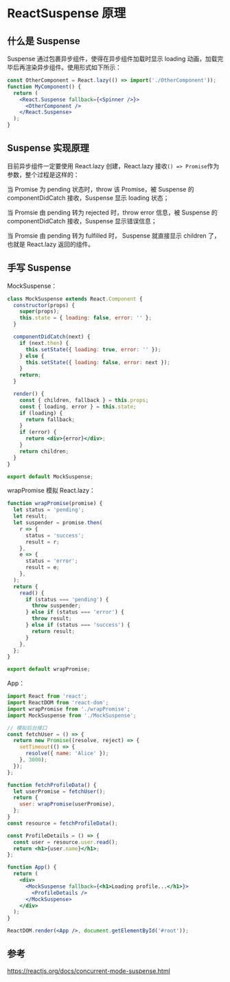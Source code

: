 # ReactSuspense 原理

## 什么是 Suspense

Suspense 通过包裹异步组件，使得在异步组件加载时显示 loading 动画，加载完毕后再渲染异步组件。使用形式如下所示：

```jsx | pure
const OtherComponent = React.lazy(() => import('./OtherComponent'));
function MyComponent() {
  return (
    <React.Suspense fallback={<Spinner />}>
      <OtherComponent />
    </React.Suspense>
  );
}
```

## Suspense 实现原理

目前异步组件一定要使用 React.lazy 创建，React.lazy 接收`() => Promise`作为参数，整个过程是这样的：

当 Promise 为 pending 状态时，throw 该 Promise，被 Suspense 的 componentDidCatch 接收，Suspense 显示 loading 状态；

当 Promsie 由 pending 转为 rejected 时，throw error 信息，被 Suspense 的 componentDidCatch 接收，Suspense 显示错误信息；

当 Promsie 由 pending 转为 fulfilled 时， Suspense 就直接显示 children 了，也就是 React.lazy 返回的组件。

## 手写 Suspense

MockSuspense：

```jsx | pure
class MockSuspense extends React.Component {
  constructor(props) {
    super(props);
    this.state = { loading: false, error: '' };
  }

  componentDidCatch(next) {
    if (next.then) {
      this.setState({ loading: true, error: '' });
    } else {
      this.setState({ loading: false, error: next });
    }
    return;
  }

  render() {
    const { children, fallback } = this.props;
    const { loading, error } = this.state;
    if (loading) {
      return fallback;
    }
    if (error) {
      return <div>{error}</div>;
    }
    return children;
  }
}

export default MockSuspense;
```

wrapPromise 模拟 React.lazy：

```js
function wrapPromise(promise) {
  let status = 'pending';
  let result;
  let suspender = promise.then(
    r => {
      status = 'success';
      result = r;
    },
    e => {
      status = 'error';
      result = e;
    },
  );
  return {
    read() {
      if (status === 'pending') {
        throw suspender;
      } else if (status === 'error') {
        throw result;
      } else if (status === 'success') {
        return result;
      }
    },
  };
}

export default wrapPromise;
```

App：

```jsx | pure
import React from 'react';
import ReactDOM from 'react-dom';
import wrapPromise from './wrapPromise';
import MockSuspense from './MockSuspense';

// 模拟后台接口
const fetchUser = () => {
  return new Promise((resolve, reject) => {
    setTimeout(() => {
      resolve({ name: 'Alice' });
    }, 3000);
  });
};

function fetchProfileData() {
  let userPromise = fetchUser();
  return {
    user: wrapPromise(userPromise),
  };
}
const resource = fetchProfileData();

const ProfileDetails = () => {
  const user = resource.user.read();
  return <h1>{user.name}</h1>;
};

function App() {
  return (
    <div>
      <MockSuspense fallback={<h1>Loading profile...</h1>}>
        <ProfileDetails />
      </MockSuspense>
    </div>
  );
}

ReactDOM.render(<App />, document.getElementById('#root'));
```

## 参考

https://reactjs.org/docs/concurrent-mode-suspense.html
